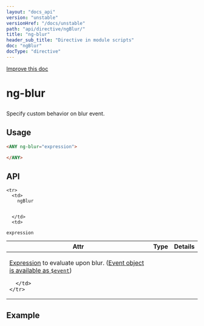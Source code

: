 ```yaml
---
layout: "docs_api"
version: "unstable"
versionHref: "/docs/unstable"
path: "api/directive/ngBlur/"
title: "ng-blur"
header_sub_title: "Directive in module scripts"
doc: "ngBlur"
docType: "directive"
---
```


<div class="improve-docs">
  <a href='https://github.com/Famous/famous-angular/edit/master/src/scripts/directives/fa-input.js#L651'>
    Improve this doc
  </a>
</div>





<h1 class="api-title">

  ng-blur



</h1>





Specify custom behavior on blur event.






  
<h2 id="usage">Usage</h2>
  
```html
<ANY ng-blur="expression">

</ANY>
```
  
  
<h2 id="api" style="clear:both;">API</h2>

<table class="table" style="margin:0;">
  <thead>
    <tr>
      <th>Attr</th>
      <th>Type</th>
      <th>Details</th>
    </tr>
  </thead>
  <tbody>
    
    <tr>
      <td>
        ngBlur
        
        
      </td>
      <td>
        
  <code>expression</code>
      </td>
      <td>
        <p><a href="guide/expression">Expression</a> to evaluate upon
blur. (<a href="guide/expression#-event-">Event object is available as <code>$event</code></a>)</p>

        
      </td>
    </tr>
    
  </tbody>
</table>

  

  



<h2 id="example">Example</h2>


